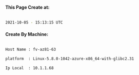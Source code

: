 
   
#### This Page Create at:

```bash

2021-10-05 - 15:13:15 UTC

```

#### Create By Machine:

```bash

Host Name : fv-az81-63

platform  : Linux-5.8.0-1042-azure-x86_64-with-glibc2.31

Ip Local  : 10.1.1.68

```

